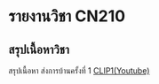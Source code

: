 # รายงานวิชา CN210

## สรุปเนื้อหาวิชา

สรุปเนื้อหา
ส่งการบ้านครั้งที่ 1
[CLIP1(Youtube)](https://youtu.be/qxfaD4DFBt8)
